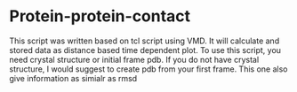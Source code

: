 # Protein-protein-contact
This script was written based on tcl script using VMD. It will calculate and stored data as distance based time dependent plot.
To use this script, you need crystal structure or initial frame pdb.
If you do not have crystal structure, I would suggest to create pdb from your first frame.
This one also give information as simialr as rmsd
